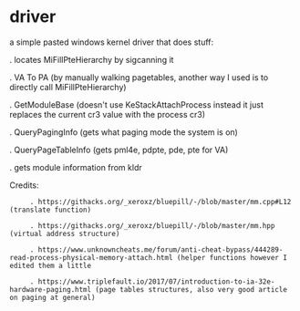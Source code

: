 # driver
a simple pasted windows kernel driver that does stuff: 
      
   . locates MiFillPteHierarchy by sigcanning it    
  
   . VA To PA (by manually walking pagetables, another way I used is to directly call MiFillPteHierarchy) 
   
   . GetModuleBase (doesn't use KeStackAttachProcess instead it just replaces the current cr3 value with the process cr3) 
   
   . QueryPagingInfo (gets what paging mode the system is on)
   
   . QueryPageTableInfo (gets pml4e, pdpte, pde, pte for VA) 
   
   . gets module information from kldr 
   
Credits: 
         
         . https://githacks.org/_xeroxz/bluepill/-/blob/master/mm.cpp#L12 (translate function) 
         
         . https://githacks.org/_xeroxz/bluepill/-/blob/master/mm.hpp (virtual address structure) 
         
         . https://www.unknowncheats.me/forum/anti-cheat-bypass/444289-read-process-physical-memory-attach.html (helper functions however I edited them a little
         
         . https://www.triplefault.io/2017/07/introduction-to-ia-32e-hardware-paging.html (page tables structures, also very good article on paging at general) 
